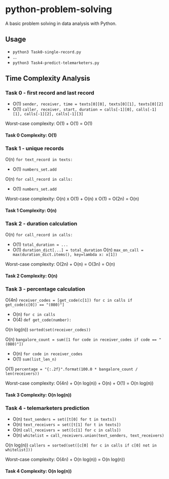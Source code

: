 # python-problem-solving
A basic problem solving in data analysis with Python.



## Usage

- `python3 Task0-single-record.py`
- ...
- `python3 Task4-predict-telemarketers.py`



## Time Complexity Analysis

### Task 0 - first record and last record
- O(1) `sender, receiver, time = texts[0][0], texts[0][1], texts[0][2]`
- O(1) `caller, receiver, start, duration = calls[-1][0], calls[-1][1], calls[-1][2], calls[-1][3]`

Worst-case complexity: O(1) + O(1) = O(1)
#### Task 0 Complexity: O(1)


### Task 1 - unique records
O(n) `for text_record in texts:`
- O(1) `numbers_set.add`

O(n) `for call_record in calls:`
- O(1) `numbers_set.add`

Worst-case complexity: O(n) x O(1) + O(n) x O(1) = O(2n) = O(n)
####  Task 1 Complexity: O(n)


### Task 2 - duration calculation
O(n) `for call_record in calls:`
- O(1) `total_duration = ...`
- O(1) `duration_dict[...] = total_duration`
O(n) `max_on_call = max(duration_dict.items(), key=lambda x: x[1])`

Worst-case complexity: O(2n) + O(n) = O(3n) = O(n)
####  Task 2 Complexity: O(n)


### Task 3 - percentage calculation

O(4n) `receiver_codes = [get_code(c[1]) for c in calls if get_code(c[0]) == "(080)"]`
- O(n) `for c in calls`
- O(4) `def get_code(number):`

O(n log(n)) `sorted(set(receiver_codes))`

O(n) `bangalore_count = sum([1 for code in receiver_codes if code == "(080)"])`
- O(n) `for code in receiver_codes`
- O(1) `sum(list_len_n)`

O(1) `percentage = "{:.2f}".format(100.0 * bangalore_count / len(receivers))`

Worst-case complexity: O(4n) + O(n log(n)) + O(n) + O(1) = O(n log(n))
####  Task 3 Complexity: O(n log(n))


### Task 4 - telemarketers prediction
- O(n) `text_senders = set([t[0] for t in texts])`
- O(n) `text_receivers = set([t[1] for t in texts])`
- O(n) `call_receivers = set([c[1] for c in calls])`
- O(n) `whitelist = call_receivers.union(text_senders, text_receivers)`

O(n log(n)) `callers = sorted(set([c[0] for c in calls if c[0] not in whitelist]))`

Worst-case complexity: O(4n) + O(n log(n)) = O(n log(n))
####  Task 4 Complexity: O(n log(n))
